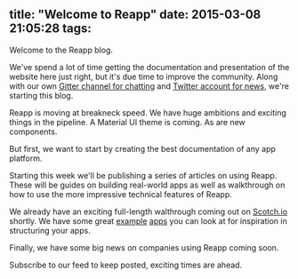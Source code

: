 title: "Welcome to Reapp"
date: 2015-03-08 21:05:28
tags:
---
Welcome to the Reapp blog.

We've spend a lot of time getting the documentation and presentation of the
website here just right, but it's due time to improve the community. Along
with our own [Gitter channel for chatting](https://gitter.im/reapp/reapp)
and [Twitter account for news](https://twitter.com/reapp),
we're starting this blog.

Reapp is moving at breakneck speed. We have huge ambitions and exciting things
in the pipeline. A Material UI theme is coming. As are new components.

But first, we want to start by
creating the best documentation of any app platform.

Starting this week we'll be publishing a series of articles on using Reapp.
These will be guides on building real-world apps as well as walkthrough on
how to use the more impressive technical features of Reapp.

We already have an exciting full-length walthrough coming out on [Scotch.io](http://scotch.io)
shortly. We have some great [example](https://github.com/reapp/hacker-news-app) [apps](https://github.com/reapp/kitchen-sink)
you can look at for inspiration in structuring your apps.

Finally, we have some big news on companies using Reapp coming soon.

Subscribe to our feed to keep posted, exciting times are ahead.